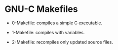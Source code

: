 # GNU-C Makefiles

* 0-Makefile: compiles a simple C executable.

* 1-Makefile: compiles with variables.

* 2-Makefile: recompiles only updated source files.


